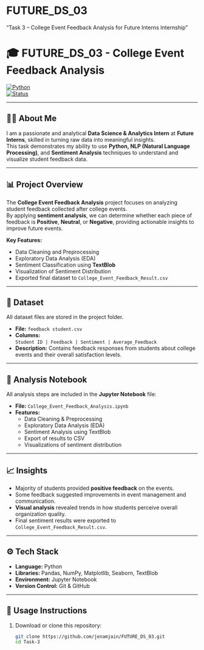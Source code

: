 # FUTURE_DS_03  
“Task 3 – College Event Feedback Analysis for Future Interns Internship”  

# 🎓 FUTURE_DS_03 - College Event Feedback Analysis  

[![Python](https://img.shields.io/badge/Python-Project-blue?logo=python)](https://www.python.org/)  
[![Status](https://img.shields.io/badge/Status-Completed-brightgreen)]()  

---

## 👨‍💼 About Me  
I am a passionate and analytical **Data Science & Analytics Intern** at **Future Interns**, skilled in turning raw data into meaningful insights.  
This task demonstrates my ability to use **Python, NLP (Natural Language Processing)**, and **Sentiment Analysis** techniques to understand and visualize student feedback data.  

---

## 📊 Project Overview  
The **College Event Feedback Analysis** project focuses on analyzing student feedback collected after college events.  
By applying **sentiment analysis**, we can determine whether each piece of feedback is **Positive**, **Neutral**, or **Negative**, providing actionable insights to improve future events.

**Key Features:**  
- Data Cleaning and Preprocessing  
- Exploratory Data Analysis (EDA)  
- Sentiment Classification using **TextBlob**  
- Visualization of Sentiment Distribution  
- Exported final dataset to `College_Event_Feedback_Result.csv`

---

## 📁 Dataset  
All dataset files are stored in the project folder.  

- **File:** `feedback student.csv`  
- **Columns:**  
  `Student ID | Feedback | Sentiment | Average_Feedback`  
- **Description:** Contains feedback responses from students about college events and their overall satisfaction levels.  

---

## 📂 Analysis Notebook  
All analysis steps are included in the **Jupyter Notebook** file:  

- **File:** `College_Event_Feedback_Analysis.ipynb`  
- **Features:**  
  - Data Cleaning & Preprocessing  
  - Exploratory Data Analysis (EDA)  
  - Sentiment Analysis using TextBlob  
  - Export of results to CSV  
  - Visualizations of sentiment distribution  

---

## 📈 Insights  
- Majority of students provided **positive feedback** on the events.  
- Some feedback suggested improvements in event management and communication.  
- **Visual analysis** revealed trends in how students perceive overall organization quality.  
- Final sentiment results were exported to `College_Event_Feedback_Result.csv`.

---

## ⚙️ Tech Stack  
- **Language:** Python  
- **Libraries:** Pandas, NumPy, Matplotlib, Seaborn, TextBlob  
- **Environment:** Jupyter Notebook  
- **Version Control:** Git & GitHub  

---

## 🚀 Usage Instructions  
1. Download or clone this repository:  
   ```bash
   git clone https://github.com/jenamjain/FUTURE_DS_03.git
   cd Task-3
